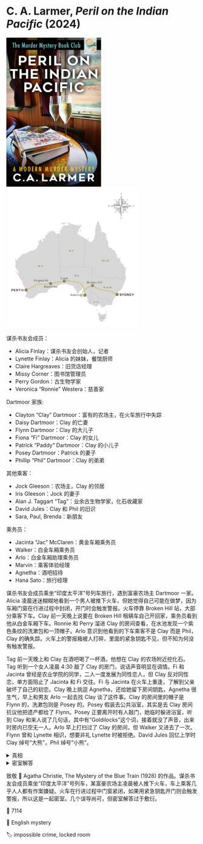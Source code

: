 # C. A. Larmer, <i>Peril on the Indian Pacific</i> (2024)

<img src=images/2024_cover.jpg width=250/>

<img src=images/2024_route.jpg width=350/>

谋杀书友会成员：
* Alicia Finlay：谋杀书友会创始人，记者
* Lynette Finlay：Alicia 的妹妹，餐馆厨师
* Claire Hargreaves：旧货店经理
* Missy Corner：图书馆管理员
* Perry Gordon：古生物学家
* Veronica “Ronnie” Westera：慈善家

Dartmoor 家族:
* Clayton “Clay” Dartmoor：富有的农场主，在火车旅行中失踪
* Daisy Dartmoor：Clay 的亡妻
* Flynn Dartmoor：Clay 的大儿子
* Fiona “Fi” Dartmoor：Clay 的女儿
* Patrick “Paddy” Dartmoor：Clay 的小儿子
* Posey Dartmoor：Patrick 的妻子
* Phillip “Phil” Dartmoor：Clay 的弟弟

其他乘客：
* Jock Gleeson：农场主，Clay 的邻居
* Iris Gleeson：Jock 的妻子
* Alan J. Taggart “Tag”：业余古生物学家，化石收藏家
* David Jules：Clay 和 Phil 的旧识
* Sara, Paul, Brenda：新朋友

乘务员：
* Jacinta “Jac” McClaren：黄金车厢乘务员
* Walker：白金车厢乘务员
* Arlo：白金车厢助理乘务员
* Marvin：乘客体验经理
* Agnetha：酒吧招待
* Hana Sato：旅行经理

谋杀书友会成员乘坐“印度太平洋”号列车旅行，遇到富豪农场主 Dartmoor 一家。Alicia 凌晨迷迷糊糊地看到一个男人被推下火车，但她觉得自己可能在做梦，因为车厢门窗在行进过程中封闭，开门时会触发警报。火车停靠 Broken Hill 站，大部分乘客下车。Clay 前一天晚上说要在 Broken Hill 租辆车自己开回家，乘务员看到他从白金车厢下车。Ronnie 和 Perry 溜进 Clay 的房间查看，在水池发现一个紫色条纹的洗漱包和一顶帽子。Arlo 意识到他看到的下车乘客不是 Clay 而是 Phil，Clay 的确失踪。火车上的警报箱被人打碎，里面的紧急钥匙不见，但不知为何没有触发警报。

Tag 前一天晚上和 Clay 在酒吧喝了一杯酒，他想在 Clay 的农场附近挖化石。Tag 听到一个女人凌晨 4:30 敲了 Clay 的房门，说话声音明显在调情。Fi 和 Jacinta 曾经是农业学院的同学，二人一度发展为同性恋人，但 Clay 反对同性恋，单方面阻止了 Jacinta 和 Fi 交往。Fi 与 Jacinta 在火车上重逢，了解到父亲破坏了自己的初恋。Clay 晚上挑逗 Agnetha，还给她留下房间钥匙，Agnetha 很生气，早上和男友 Arlo 一起去找 Clay 谈了这件事。Clay 的房间里的帽子是 Flynn 的，洗漱包则是 Posey 的。Posey 假装去公共浴室，其实是去 Clay 房间抗议他把遗产都给了 Flynn。Posey 正要离开时有人敲门，她临时躲进浴室，听到 Clay 和来人说了几句话，其中有“Goldilocks”这个词，接着就没了声音，出来时房内已空无一人。Arlo 早上打扫过了 Clay 的房间，但 Walker 又进去了一次。Flynn 曾和 Lynette 相识，想要非礼 Lynette 时被拒绝。David Jules 回忆上学时 Clay 绰号“大熊”，Phil 绰号“小熊”。

<details><summary>真相</summary>
Walker 捡到了 Flynn 掉下的帽子，以为是 Clay 的帽子，所以还回 Clay 的房间。Iris = Goldilocks，Jock = 中熊。Clay、Jock、Phil 三人年轻时一同追求 Iris，Iris 选择了 Jock。Iris 迷路走错方向，Jock 以为她去找 Clay 私会，又听到 Posey 在 Clay 的房间交谈，进一步加深误解。Jock 与 Clay 发生争执，打碎警报箱，用紧急钥匙打开车门，把 Clay 推下火车摔死。
</details>

<details><summary>密室解答</summary>
作者没有明确给出密室解答，只是列举了几种可能性，包括警报失灵，夜间值班人员没有听到警报，等等。
</details>

致敬 📖 Agatha Christie, The Mystery of the Blue Train (1928) 的作品。谋杀书友会成员乘坐“印度太平洋”号列车，某富豪农场主凌晨被人推下火车，车上乘客几乎人人都有作案嫌疑。火车在行进过程中门窗紧闭，如果用紧急钥匙开门则会触发警报，所以这是一起密室。几个误导尚可，但密室解答过于敷衍。

:link: 7114

:file_folder: English mystery

:label: impossible crime, locked room
